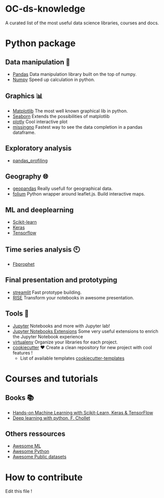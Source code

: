 OC-ds-knowledge
==================
A curated list of the most useful data science libraries, courses and docs.


Python package
================

Data manipulation :panda_face:
-------------------------------
  * [Pandas](https://pandas.pydata.org/) Data manipulation library built on the top of numpy.
  * [Numpy](https://numpy.org/) Speed up calculation in python. 
  
Graphics :bar_chart:
---------------------
  * [Matplotlib](https://matplotlib.org/3.1.0/index.html) The most well known graphical lib in python.
  * [Seaborn](https://seaborn.pydata.org/) Extends the possibilities of matplotlib
  * [plotly](https://plotly.com/python/) Cool interactive plot
  * [missingno](https://github.com/ResidentMario/missingno) Fastest way to see the data completion in a pandas dataframe.
  
Exploratory analysis
----------------------
  * [pandas_profiling](https://github.com/pandas-profiling/pandas-profiling)
  
Geography :globe_with_meridians:
------------------------------------
  * [geopandas](https://geopandas.org/) Really usefull for geographical data.
  * [folium](https://python-visualization.github.io/folium/) Python wrapper around leaflet.js. Build interactive maps. 
  
ML and deeplearning
----------------------
  * [Scikit-learn](https://scikit-learn.org/stable/)
  * [Keras](https://keras.io/)
  * [Tensorflow](https://www.tensorflow.org/)

Time series analysis :clock10:
-------------------------------
  * [Fbprophet](https://facebook.github.io/prophet/docs/quick_start.html)


Final presentation and prototyping
------------------------------------
  * [streamlit](https://www.streamlit.io/) Fast prototype building.
  * [RISE](https://rise.readthedocs.io/en/stable/) Transform your notebooks in awesome presentation.
  
Tools :wrench:
--------------
  * [Jupyter](https://jupyter.org/) Notebooks and more with Jupyter lab!
  * [Jupyter Notebooks Extensions](https://github.com/ipython-contrib/jupyter_contrib_nbextensions) Some very useful extensions to enrich the Jupyter Notebook experience
  * [virtualenv](https://python-guide-pt-br.readthedocs.io/fr/latest/dev/virtualenvs.html) Organize your libraries for each project.
  * [cookiecutter](https://github.com/cookiecutter/cookiecutter) :heart: Create a clean repository for new project with cool features !
     *  List of available templates [cookiecutter-templates](http://cookiecutter-templates.sebastianruml.name/)

Courses and tutorials
======================
Books :books:
--------------
  * [Hands-on Machine Learning with Scikit-Learn, Keras & TensorFlow](https://www.amazon.fr/Hands-Machine-Learning-Scikit-Learn-TensorFlow-ebook/dp/B07XGF2G87/ref=sr_1_1?__mk_fr_FR=%C3%85M%C3%85%C5%BD%C3%95%C3%91&dchild=1&keywords=Hands-on+Machine+Learning+with+Scikit-Learn%2C+Keras+%26+TensorFlow&qid=1585234967&sr=8-1)
  * [Deep learning with python. F. Chollet](https://www.amazon.fr/Deep-Learning-Python-Francois-Chollet/dp/1617294438)

Others ressources
-------------------
  * [Awesome ML](https://github.com/josephmisiti/awesome-machine-learning)
  * [Awesome Python](https://github.com/vinta/awesome-python)
  * [Awesome Public datasets](https://github.com/awesomedata/awesome-public-datasets)
  
How to contribute
=====================

Edit this file !

